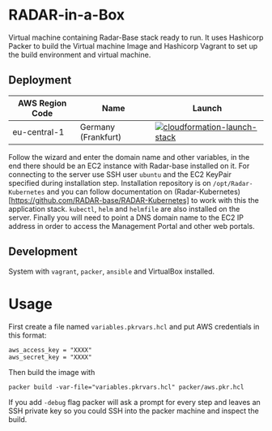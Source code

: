 # RADAR-in-a-Box

Virtual machine containing Radar-Base stack ready to run. It uses Hashicorp Packer to build the Virtual machine Image and Hashicorp Vagrant to set up the build environment and virtual machine.

## Deployment
| AWS Region Code | Name | Launch |
| --- | --- | ---
| eu-central-1 | Germany (Frankfurt)| [![cloudformation-launch-stack](images/cloudformation-launch-stack.png)](https://console.aws.amazon.com/cloudformation/home?region=eu-central-1#/stacks/new?stackName=Radar-in-a-box&templateURL=https://s3.amazonaws.com/radar-base/radar-in-a-box/RadarInABox-Frankfurt.yaml) |

Follow the wizard and enter the domain name and other variables, in the end there should be an EC2 instance with Radar-base installed on it.
For connecting to the server use SSH user `ubuntu` and the EC2 KeyPair specified during installation step.
Installation repository is on `/opt/Radar-Kubernetes` and you can follow documentation on (Radar-Kubernetes)[https://github.com/RADAR-base/RADAR-Kubernetes] to work with this the application stack.  `kubectl`, `helm` and `helmfile` are also installed on the server.
Finally you will need to point a DNS domain name to the EC2 IP address in order to access the Management Portal and other web portals.

## Development

System with `vagrant`, `packer`, `ansible` and VirtualBox installed.

# Usage
First create a file named `variables.pkrvars.hcl` and put AWS credentials in this format:
```
aws_access_key = "XXXX"
aws_secret_key = "XXXX"
```

Then build the image with

```
packer build -var-file="variables.pkrvars.hcl" packer/aws.pkr.hcl
```

If you add `-debug` flag packer will ask a prompt for every step and leaves an SSH private key so you could SSH into the packer machine and inspect the build.
